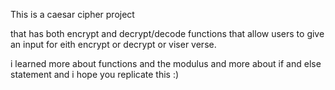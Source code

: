 This is a caesar cipher project 

that has both encrypt and decrypt/decode functions that allow
users to give an input for eith encrypt or decrypt or viser verse.


i learned more about functions and the modulus and more about if and else statement and
i hope you replicate this :)
